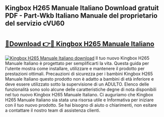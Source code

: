 ## Kingbox H265 Manuale Italiano Download gratuit PDF - Part-Wkb Italiano Manuale del proprietario del servizio cVU60

# <h2><a href="http://dfd8qbu.blite.top/?on=Kingbox+H265+Manuale+Italiano">🔗Download 👉🔴 Kingbox H265 Manuale Italiano</a></h2>

[![Kingbox H265 Manuale Italiano download](https://i.imgur.com/lujVjoI.png)](http://dfd8qbu.blite.top/?on=Kingbox+H265+Manuale+Italiano)
Il tuo nuovo Kingbox H265 Manuale Italiano è progettato per semplificarti la vita. Questa guida per l'utente mostra come installare, utilizzare e mantenere il prodotto per prestazioni ottimali. Precauzioni di sicurezza per i bambini Kingbox H265 Manuale Italiano questo prodotto non è adatto a bambini di età inferiore e deve essere utilizzato sotto la supervisione di un ADULTO. Elenco delle funzionalità sono solo alcune delle caratteristiche degne di nota disponibili nel tuo nuovo Kingbox H265 Manuale Italiano. Ci auguriamo che Kingbox H265 Manuale Italiano sia stata una risorsa utile e Informativa per iniziare con il tuo nuovo prodotto. Se hai bisogno di aiuto o chiarimenti, non esitare a contattare il nostro team di assistenza clienti.

